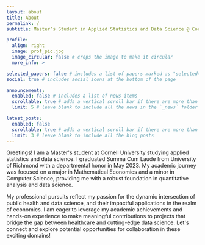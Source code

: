 ```yaml
---
layout: about
title: About
permalink: /
subtitle: Master’s Student in Applied Statistics and Data Science @ Cornell University

profile:
  align: right
  image: prof_pic.jpg
  image_circular: false # crops the image to make it circular
  more_info: >

selected_papers: false # includes a list of papers marked as "selected={true}"
social: true # includes social icons at the bottom of the page

announcements:
  enabled: false # includes a list of news items
  scrollable: true # adds a vertical scroll bar if there are more than 3 news items
  limit: 5 # leave blank to include all the news in the `_news` folder

latest_posts:
  enabled: false
  scrollable: true # adds a vertical scroll bar if there are more than 3 new posts items
  limit: 3 # leave blank to include all the blog posts
---
```


Greetings! I am a Master's student at Cornell University studying applied statistics and data science. I graduated Summa Cum Laude from University of Richmond with a departmental honor in May 2023. My academic journey was focused on a major in Mathematical Economics and a minor in Computer Science, providing me with a robust foundation in quantitative analysis and data science.

My professional pursuits reflect my passion for the dynamic intersection of public health and data science, and their impactful applications in the realm of economics. I am eager to leverage my academic achievements and hands-on experience to make meaningful contributions to projects that bridge the gap between healthcare and cutting-edge data science. Let's connect and explore potential opportunities for collaboration in these exciting domains!
